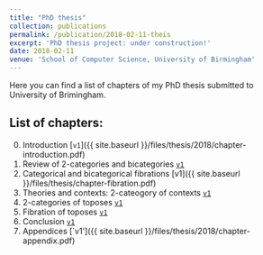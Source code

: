 ```yaml
---
title: "PhD thesis"
collection: publications
permalink: /publication/2018-02-11-theis
excerpt: 'PhD thesis project: under construction!'
date: 2018-02-11
venue: 'School of Computer Science, University of Birmingham'
---
```


<!-- include it up there if you have it
citation: 'Your Name, You. (2009). &quot;Paper Title Number 1.&quot; <i>Journal 1</i>. 1(1).'
-->
<!-- include it up there if you have it
paperurl: 'http://sinhp.github.io/files/draft/phd-thesis-early-draft.pdf'
-->


Here you can find a list of chapters of my PhD thesis submitted to University of Brimingham.



## List of chapters: 


0. Introduction [`v1`]({{ site.baseurl }}/files/thesis/2018/chapter-introduction.pdf)
1. Review of 2-categories and bicategories [`v1`]()
2. Categorical and bicategorical fibrations [v1]({{ site.baseurl }}/files/thesis/chapter-fibration.pdf)
3. Theories and contexts: 2-cateogory of contexts [`v1`]()
3. 2-categories of toposes [`v1`]()
5. Fibration of toposes [`v1`]()
6. Conclusion [`v1`]()
7. Appendices [`v1']({{ site.baseurl }}/files/thesis/2018/chapter-appendix.pdf)
<!--
Recommended citation: Your Name, You. (2009). "Paper Title Number 1." <i>Journal 1</i>. 1(1).
-->
